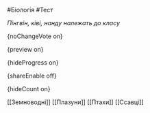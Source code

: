 #Біологія #Тест

*Пінгвін, ківі, нанду належать до класу*

{noChangeVote on}

{preview on}

{hideProgress on}

{shareEnable off}

{hideCount on}

[[Земноводні]]
[[Плазуни]]
[[Птахи]]
[[Ссавці]]
